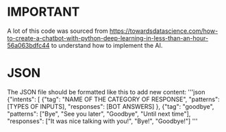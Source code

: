 # IMPORTANT
A lot of this code was sourced from https://towardsdatascience.com/how-to-create-a-chatbot-with-python-deep-learning-in-less-than-an-hour-56a063bdfc44 to understand how to implement the AI.

# JSON
The JSON file should be formatted like this to add new content:
'''json
{"intents": [
    {"tag": "NAME OF THE CATEGORY OF RESPONSE",
        "patterns": [TYPES OF INPUTS],
        "responses": [BOT ANSWERS]
    },
    {"tag": "goodbye",
        "patterns": ["Bye", "See you later", "Goodbye", "Until next time"],
        "responses": ["It was nice talking with you!", "Bye!", "Goodbye!"]
'''
